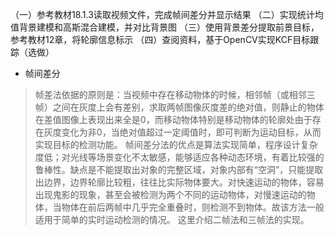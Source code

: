 （一）参考教材18.1.3读取视频文件，完成帧间差分并显示结果
（二）实现统计均值背景建模和高斯混合建模，并对比背景图
（三）使用背景差分提取前景目标，参考教材12章，将轮廓信息标示
（四）查阅资料，基于OpenCV实现KCF目标跟踪（选做）


* 帧间差分

> 帧差法依据的原则是：当视频中存在移动物体的时候，相邻帧（或相邻三帧）之间在灰度上会有差别，求取两帧图像灰度差的绝对值，则静止的物体在差值图像上表现出来全是0，而移动物体特别是移动物体的轮廓处由于存在灰度变化为非0，当绝对值超过一定阈值时，即可判断为运动目标，从而实现目标的检测功能。 帧间差分法的优点是算法实现简单，程序设计复杂度低；对光线等场景变化不太敏感，能够适应各种动态环境，有着比较强的鲁棒性。缺点是不能提取出对象的完整区域，对象内部有“空洞”，只能提取出边界，边界轮廓比较粗，往往比实际物体要大。对快速运动的物体，容易出现鬼影的现象，甚至会被检测为两个不同的运动物体，对慢速运动的物体，当物体在前后两帧中几乎完全重叠时，则检测不到物体。故该方法一般适用于简单的实时运动检测的情况。 这里介绍二帧法和三帧法的实现。

